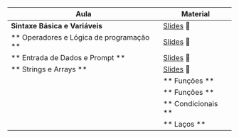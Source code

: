 | Aula |  Material |
|------|--------|
 | **Sintaxe Básica e Variáveis** | [Slides]([https://drive.google.com/exemplo-slides-aula1](https://www.canva.com/design/DAGrZ23SiAQ/pXLEOrexrUeoWhvrgqYOBA/edit)) 📑|
 | ** Operadores e Lógica de programação ** | [Slides](https://www.canva.com/design/DAGpaWNVc3g/WMyENZVAQu9zKVkupoQi4Q/edit?utm_content=DAGpaWNVc3g&utm_campaign=designshare&utm_medium=link2&utm_source=sharebutton) 📑|
  | ** Entrada de Dados e Prompt ** | [Slides](https://www.canva.com/design/DAGqnHFrti0/KaIMsJAbMM-f9ppcyqa-aQ/edit?utm_content=DAGqnHFrti0&utm_campaign=designshare&utm_medium=link2&utm_source=sharebutton) 📑|
  | ** Strings e Arrays ** | [Slides](https://www.canva.com/design/DAGpmL6wMNo/JU79ZT4UVrm0UxILc9JX3A/edit?utm_content=DAGpmL6wMNo&utm_campaign=designshare&utm_medium=link2&utm_source=sharebutton) 📑|
    | ** Funções ** | [Slides]( https://www.canva.com/design/DAGqPHDhkdU/ZccZC1cF4B-Xtz2NGHEdng/edit?utm_content=DAGqPHDhkdU&utm_campaign=designshare&utm_medium=link2&utm_source=sharebutton) 📑|
      | ** Funções ** | [Slides]( https://www.canva.com/design/DAGqPHDhkdU/ZccZC1cF4B-Xtz2NGHEdng/edit?utm_content=DAGqPHDhkdU&utm_campaign=designshare&utm_medium=link2&utm_source=sharebutton) 📑|
        | ** Condicionais ** | [Slides]( https://www.canva.com/design/DAGrXIW1-v8/lOpv2vOx8s4u2p8-0zPLmQ/edit?utm_content=DAGrXIW1-v8&utm_campaign=designshare&utm_medium=link2&utm_source=sharebutton) 📑|
        | ** Laços ** | [Slides]( https://www.canva.com/design/DAGsNxIbxp8/UmcdDLKV7QlRgwLxRxCu2A/edit?utm_content=DAGsNxIbxp8&utm_campaign=designshare&utm_medium=link2&utm_source=sharebutton) 📑|

